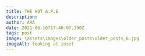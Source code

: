 ```yaml
---
title: THE HOT A.P.E
description: 
author: ARA
date: 2021-06-16T17:40:07.390Z
tags: post
image: \assets\images\older_posts\older_posts_6.jpg
imageAlt: looking at inset
---
```




